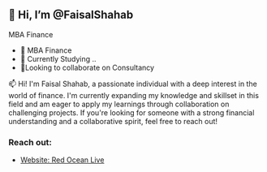 <div class="profile-card">
  <div class="profile-info">
    <h2>👋 Hi, I’m @FaisalShahab</h2>
    <p>MBA Finance </p>
    <ul class="interests">
      <li>👀 MBA Finance</li>
      <li>🌱 Currently Studying ..</li>
      <li>💞️Looking to collaborate on Consultancy</li>
    </ul>
  </div>
  <div class="profile-bio">
    <p>📫 Hi! I'm Faisal Shahab, a passionate individual with a deep interest in the world of finance. I'm currently expanding my knowledge and skillset in this field and am eager to apply my learnings through collaboration on challenging projects. If you're looking for someone with a strong financial understanding and a collaborative spirit, feel free to reach out!</p>
  </div>
  <div class="profile-contact">
    <h3>Reach out:</h3>
    <ul>
      <li><a href="https://www.redocean.live">Website: Red Ocean Live</a></li>
      </ul>
  </div>
</div>
